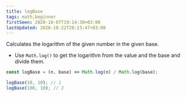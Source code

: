 ```yaml
---
title: logBase
tags: math,beginner
firstSeen: 2020-10-07T19:14:30+03:00
lastUpdated: 2020-10-22T20:23:47+03:00
---
```


Calculates the logarithm of the given number in the given base.

- Use `Math.log()` to get the logarithm from the value and the base and divide them.

```js
const logBase = (n, base) => Math.log(n) / Math.log(base);
```

```js
logBase(10, 10); // 1
logBase(100, 10); // 2
```
